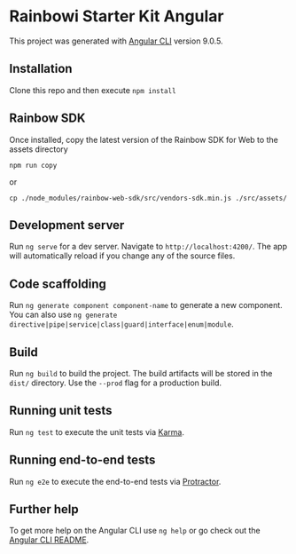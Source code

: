 # Rainbowi Starter Kit Angular

This project was generated with [Angular CLI](https://github.com/angular/angular-cli) version 9.0.5.

## Installation

Clone this repo and then execute `npm install`

## Rainbow SDK

Once installed, copy the latest version of the Rainbow SDK for Web to the assets directory

```shell
npm run copy
```

or

```shell
cp ./node_modules/rainbow-web-sdk/src/vendors-sdk.min.js ./src/assets/

```

## Development server

Run `ng serve` for a dev server. Navigate to `http://localhost:4200/`. The app will automatically reload if you change any of the source files.

## Code scaffolding

Run `ng generate component component-name` to generate a new component. You can also use `ng generate directive|pipe|service|class|guard|interface|enum|module`.

## Build

Run `ng build` to build the project. The build artifacts will be stored in the `dist/` directory. Use the `--prod` flag for a production build.

## Running unit tests

Run `ng test` to execute the unit tests via [Karma](https://karma-runner.github.io).

## Running end-to-end tests

Run `ng e2e` to execute the end-to-end tests via [Protractor](http://www.protractortest.org/).

## Further help

To get more help on the Angular CLI use `ng help` or go check out the [Angular CLI README](https://github.com/angular/angular-cli/blob/master/README.md).
